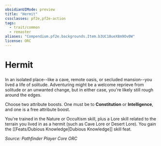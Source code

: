 ```yaml
---
obsidianUIMode: preview
title: "Hermit"
cssclasses: pf2e,pf2e-action
tags:
  - trait/common
  - remaster
aliases: "Compendium.pf2e.backgrounds.Item.b3UC18ueX8m9Ov0W"
license: ORC
---
```

# Hermit

### 






In an isolated place--like a cave, remote oasis, or secluded mansion--you lived a life of solitude. Adventuring might be a welcome reprieve from solitude or an unwanted change, but in either case, you're likely still rough around the edges.

Choose two attribute boosts. One must be to **Constitution** or **Intelligence**, and one is a free attribute boost.

You're trained in the Nature or Occultism skill, plus a Lore skill related to the terrain you lived in as a hermit (such as Cave Lore or Desert Lore). You gain the [[Feats/Dubious Knowledge|Dubious Knowledge]] skill feat.

*Source: Pathfinder Player Core*
*ORC*